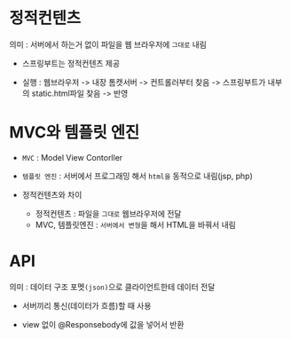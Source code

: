 # 정적컨텐츠

의미 : 서버에서 하는거 없이 파일을 웹 브라우저에 ``그대로`` 내림

- 스프링부트는 정적컨텐츠 제공

- 실행 : 웹브라우저 -> 내장 톰캣서버 -> 컨트롤러부터 찾음 -> 스프링부트가 내부의 static.html파일 찾음 -> 반영

# MVC와 템플릿 엔진

- ``MVC`` : Model View Contorller

- ``템플릿 엔진`` : 서버에서 프로그래밍 해서 ``html을`` 동적으로 내림(jsp, php) 

- 정적컨텐츠와 차이 
    - 정적컨텐츠 : 파일을 ``그대로`` 웹브라우저에 전달
    -   MVC, 템플릿엔진 : ``서버에서 변형``을 해서 HTML을 바꿔서 내림

# API
의미 : 데이터 구조 포멧``(json)``으로 클라이언트한테 데이터 전달 

- 서버끼리 통신(데이터가 흐름)할 때 사용

- view 없이 @Responsebody에 값을 넣어서 반환